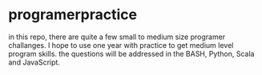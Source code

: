 # programerpractice
in this repo, there are quite a few small to medium size programer challanges. I hope to use one year with practice to get medium level program skills.
the questions will be addressed in the BASH, Python, Scala and JavaScript.
